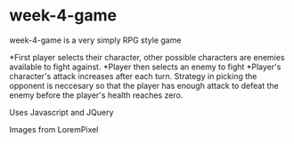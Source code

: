 # week-4-game

week-4-game is a very simply RPG style game

*First player selects their character, other possible characters are enemies available to fight against.
*Player then selects an enemy to fight
*Player's character's attack increases after each turn. Strategy in picking the opponent is neccesary so that the player has enough attack to defeat the enemy before the player's health reaches zero.

Uses Javascript and JQuery

Images from LoremPixel
